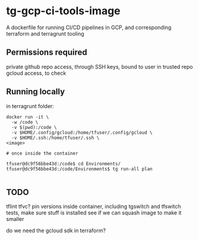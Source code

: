# tg-gcp-ci-tools-image

A dockerfile for running CI/CD pipelines in GCP, and corresponding terraform and terragrunt tooling

## Permissions required

private github repo access, through SSH keys, bound to user in trusted repo
gcloud access, to check

## Running locally

in terragrunt folder:

```console
docker run -it \
  -w /code \
  -v $(pwd):/code \
  -v $HOME/.config/gcloud:/home/tfuser/.config/gcloud \
  -v $HOME/.ssh:/home/tfuser/.ssh \
<image>

# once inside the container

tfuser@dc9f56bbe43d:/code$ cd Environments/
tfuser@dc9f56bbe43d:/code/Environments$ tg run-all plan


```

## TODO

tflint
tfvc?
pin versions inside container, including tgswitch and tfswitch
tests, make sure stuff is installed
see if we can squash image to make it smaller

do we need the gcloud sdk in terraform?
